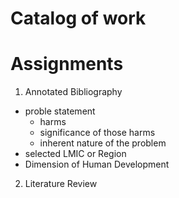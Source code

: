 # Catalog of work
# Assignments
1. Annotated Bibliography
 - proble statement
   - harms
   - significance of those harms
   - inherent nature of the problem
 - selected LMIC or Region
 - Dimension of Human Development
2. Literature Review
